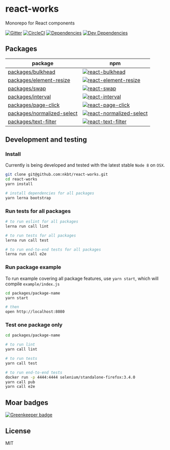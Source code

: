 # react-works 

Monorepo for React components

[![Gitter](https://img.shields.io/gitter/room/nkbt/help.svg?style=flat-square)](https://gitter.im/nkbt/help)
[![CircleCI](https://img.shields.io/circleci/project/nkbt/react-works/master.svg?style=flat-square)](https://circleci.com/gh/nkbt/react-works/tree/master)
[![Dependencies](https://img.shields.io/david/nkbt/react-works.svg?style=flat-square)](https://david-dm.org/nkbt/react-works)
[![Dev Dependencies](https://img.shields.io/david/dev/nkbt/react-works.svg?style=flat-square)](https://david-dm.org/nkbt/react-works#info=devDependencies)



## Packages

|package|npm|
|---|---|
|[packages/bulkhead](./packages/bulkhead)|[![react-bulkhead](https://img.shields.io/npm/v/react-bulkhead.svg?style=flat-square&label=react-bulkhead)](https://www.npmjs.com/package/react-bulkhead)|
|[packages/element-resize](./packages/element-resize)|[![react-element-resize](https://img.shields.io/npm/v/react-element-resize.svg?style=flat-square&label=react-element-resize)](https://www.npmjs.com/package/react-element-resize)|
|[packages/swap](./packages/swap)|[![react-swap](https://img.shields.io/npm/v/react-swap.svg?style=flat-square&label=react-swap)](https://www.npmjs.com/package/react-swap)|
|[packages/interval](./packages/interval)|[![react-interval](https://img.shields.io/npm/v/react-interval.svg?style=flat-square&label=react-interval)](https://www.npmjs.com/package/react-interval)|
|[packages/page-click](./packages/page-click)|[![react-page-click](https://img.shields.io/npm/v/react-page-click.svg?style=flat-square&label=react-page-click)](https://www.npmjs.com/package/react-page-click)|
|[packages/normalized-select](./packages/normalized-select)|[![react-normalized-select](https://img.shields.io/npm/v/react-normalized-select.svg?style=flat-square&label=react-normalized-select)](https://www.npmjs.com/package/react-normalized-select)|
|[packages/text-filter](./packages/text-filter)|[![react-text-filter](https://img.shields.io/npm/v/react-text-filter.svg?style=flat-square&label=react-text-filter)](https://www.npmjs.com/package/react-text-filter)|



## Development and testing

### Install

Currently is being developed and tested with the latest stable `Node 8` on `OSX`.

```bash
git clone git@github.com:nkbt/react-works.git
cd react-works
yarn install

# install dependencies for all packages
yarn lerna bootstrap
```

### Run tests for all packages

```bash
# to run eslint for all packages
lerna run call lint

# to run tests for all packages
lerna run call test

# to run end-to-end tests for all packages
lerna run call e2e
```

### Run package example

To run example covering all package features, use `yarn start`, which will compile `example/index.js`

```bash
cd packages/package-name
yarn start

# then
open http://localhost:8080
```

### Test one package only

```bash
cd packages/package-name

# to run lint
yarn call lint

# to run tests
yarn call test

# to run end-to-end tests
docker run -p 4444:4444 selenium/standalone-firefox:3.4.0
yarn call pub
yarn call e2e
```


## Moar badges

[![Greenkeeper badge](https://badges.greenkeeper.io/nkbt/react-works.svg)](https://greenkeeper.io/)


## License

MIT
